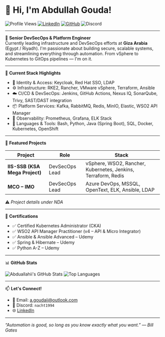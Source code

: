 # 👋 Hi, I'm Abdullah Gouda!

![Profile Views](https://komarev.com/ghpvc/?username=abduallahii&style=flat-square)
[![LinkedIn](https://img.shields.io/badge/LinkedIn-Connect-blue?style=flat&logo=linkedin)](https://www.linkedin.com/in/abdu-allah-ibrahim-gouda/)
[![GitHub](https://img.shields.io/github/followers/abduallahii?label=Follow&style=social)](https://github.com/abduallahii)
![Discord](https://img.shields.io/badge/Discord-nacht1994-%237289DA?style=flat&logo=discord)

---

🔧 **Senior DevSecOps & Platform Engineer**  
Currently leading infrastructure and DevSecOps efforts at **Giza Arabia** (Egypt / Riyadh). I'm passionate about building secure, scalable systems, and streamlining everything through automation. From vSphere to Kubernetes to GitOps pipelines — I'm on it.

---

🚀 **Current Stack Highlights**

- 🔐 Identity & Access: Keycloak, Red Hat SSO, LDAP
- ⚙️ Infrastructure: RKE2, Rancher, VMware vSphere, Terraform, Ansible
- ☁️ CI/CD & DevSecOps: Jenkins, GitHub Actions, Nexus IQ, SonarQube, Trivy, SAST/DAST integration
- 📦 Platform Services: Kafka, RabbitMQ, Redis, MinIO, Elastic, WSO2 API Manager
- 🧪 Observability: Prometheus, Grafana, ELK Stack
- 🧠 Languages & Tools: Bash, Python, Java (Spring Boot), SQL, Docker, Kubernetes, OpenShift

---

📂 **Featured Projects**

| Project | Role | Stack |
|--------|------|-------|
| **IIS-SSB (KSA Mega Project)** | DevSecOps Lead | vSphere, WSO2, Rancher, Kubernetes, Jenkins, Terraform, Redis |
| **MCO – IMO** | DevSecOps Lead | Azure DevOps, MSSQL, OpenText, ELK, Ansible, LDAP |

⚠️ _Project details under NDA_

---

📜 **Certifications**

- ✅ Certified Kubernetes Administrator (CKA)
- ✅ WSO2 API Manager Practitioner (v4 – API & Micro Integrator)
- ✅ Ansible & Ansible Advanced – Udemy
- ✅ Spring & Hibernate – Udemy
- ✅ Python A-Z – Udemy

---

📊 **GitHub Stats**

![Abduallahii's GitHub Stats](https://github-readme-stats.vercel.app/api?username=abduallahii&show_icons=true&theme=tokyonight)
![Top Languages](https://github-readme-stats.vercel.app/api/top-langs/?username=abduallahii&layout=compact&theme=tokyonight)

---

📫 **Let's Connect!**

- 📧 Email: [a.goudaii@outlook.com](mailto:a.goudaii@outlook.com)
- 💬 Discord: `nacht1994`
- 🌐 [LinkedIn](https://www.linkedin.com/in/abdu-allah-ibrahim-gouda/)

---

_“Automation is good, so long as you know exactly what you want.” — Bill Gates_
